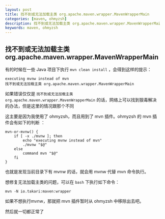```yaml
---
layout: post  
title: 找不到或无法加载主类 org.apache.maven.wrapper.MavenWrapperMain  
categories: [maven, ohmyzsh]  
description: 找不到或无法加载主类 org.apache.maven.wrapper.MavenWrapperMain   
keywords: maven, ohmyzsh  
---
```


## 找不到或无法加载主类 org.apache.maven.wrapper.MavenWrapperMain

有的时候在一些 Java 项目下执行 `mvn clean install` ，会得到这样的提示：

```
executing mvnw instead of mvn
找不到或无法加载主类 org.apache.maven.wrapper.MavenWrapperMain
```
如果错误仅仅是 `找不到或无法加载主类 org.apache.maven.wrapper.MavenWrapperMain` 的话，网络上可以找到狠毒解决的办法，但是这里的情况跟那个不同

这主要是因为我使用了 ohmyzsh，而且用到了 mvn 插件。ohmyzsh 的 mvn 插件会有如下的判断 ：

```
mvn-or-mvnw() {
	if [ -x ./mvnw ]; then
		echo "executing mvnw instead of mvn"
		./mvnw "$@"
	else
		command mvn "$@"
	fi
}
```

也就是发现当前目录下有 mvnw 的话，就会用 mvnw 代替 mvn 命令执行。

想修复无法加载主类的问题，可以在 `bash` 下执行如下命令：

```
mvn -N io.takari:maven:wrapper  
```

如果不想执行mvnw，那就把 mvn 插件暂时从 ohmyzsh 中移除出去吧。

然后就一切都正常了